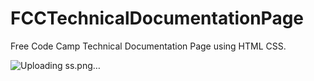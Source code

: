 # FCCTechnicalDocumentationPage
Free Code Camp Technical Documentation Page using HTML CSS.


![Uploading ss.png…]()
